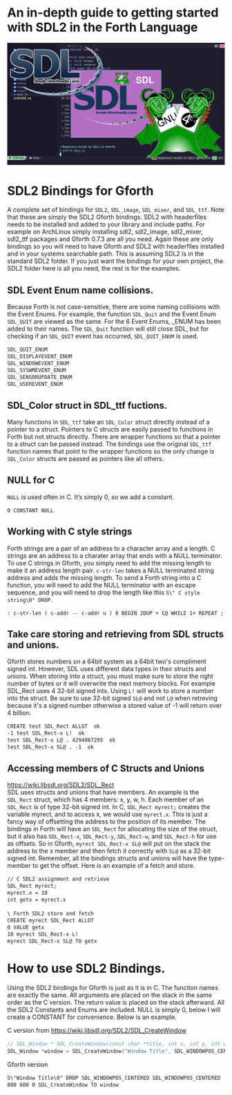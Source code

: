 # An in-depth guide to getting started with SDL2 in the Forth Language
![Screenshot](screenshot.png)

# SDL2 Bindings for Gforth
A complete set of bindings for `SDL2`, `SDL_image`, `SDL_mixer`, and `SDL_ttf`. Note that these are simply the SDL2 Gforth bindings. SDL2 with headerfiles needs to be installed and added to your library and include paths. For example on ArchLinux simply installing sdl2, sdl2_image, sdl2_mixer, sdl2_ttf packages and Gforth 0.7.3 are all you need. Again these are only bindings so you will need to have Gforth and SDL2 with headerfiles installed and in your systems searchable path. This is assuming SDL2 is in the standard SDL2 folder. If you just want the bindings for your own project, the SDL2 folder here is all you need, the rest is for the examples.

## SDL Event Enum name collisions.
Because Forth is not case-sensitive, there are some naming collisions with the Event Enums. For example, the function `SDL_Quit` and the Event Enum `SDL_QUIT` are viewed as the same. For the 6 Event Enums, _ENUM has been added to their names. The `SDL_Quit` function will still close SDL, but for checking if an `SDL_QUIT` event has occurred, `SDL_QUIT_ENUM` is used.
```forth
SDL_QUIT_ENUM
SDL_DISPLAYEVENT_ENUM
SDL_WINDOWEVENT_ENUM
SDL_SYSWMEVENT_ENUM
SDL_SENSORUPDATE_ENUM
SDL_USEREVENT_ENUM
```
## SDL_Color struct in SDL_ttf fuctions.
Many functions in `SDL_ttf` take an `SDL_Color` struct directly instead of a pointer to a struct. Pointers to C structs are easily passed to functions in Forth but not structs directly. There are wrapper functions so that a pointer to a struct can be passed instead. The bindings use the original `SDL_ttf` function names that point to the wrapper functions so the only change is `SDL_Color` structs are passed as pointers like all others.

## NULL for C
`NULL` is used often in C. It’s simply 0, so we add a constant.
```
0 CONSTANT NULL
```

## Working with C style strings
Forth strings are a pair of an address to a character array and a length. C strings are an address to a charater array that ends with a NULL terminator. To use C strings in Gforth, you simply need to add the missing length to make it an address length pair. `c-str-len` takes a NULL terminated string address and adds the missing length. To send a Forth string into a C function, you will need to add the NULL terminator with an escape sequence, and you will need to drop the length like this `S\" C style string\0" DROP`.
```forth
: c-str-len ( c-addr -- c-addr u ) 0 BEGIN 2DUP + C@ WHILE 1+ REPEAT ;
```

## Take care storing and retrieving from SDL structs and unions.
Gforth stores numbers on a 64bit system as a 64bit two's compliment signed int. However, SDL uses different data types in their structs and unions. When storing into a struct, you must make sure to store the right number of bytes or it will overwrite the next memory blocks. For example SDL_Rect uses 4 32-bit signed ints. Using `L!` will work to store a number into the struct. Be sure to use 32-bit signed `SL@` and not `L@` when retreving because it's a signed number otherwise a stored value of -1 will return over 4 billion.
```forth
CREATE test SDL_Rect ALLOT  ok
-1 test SDL_Rect-x L!  ok
test SDL_Rect-x L@ . 4294967295  ok
test SDL_Rect-x SL@ . -1  ok
```

## Accessing members of C Structs and Unions
https://wiki.libsdl.org/SDL2/SDL_Rect \
SDL uses structs and unions that have members. An example is the `SDL_Rect` struct, which has 4 members: x, y, w, h. Each member of an `SDL_Rect` is of type 32-bit signed int. In C, `SDL_Rect myrect;` creates the variable myrect, and to access x, we would use `myrect.x`. This is just a fancy way of offsetting the address to the position of its member. The bindings in Forth will have an `SDL_Rect` for allocating the size of the struct, but it also has `SDL_Rect-x`, `SDL_Rect-y`, `SDL_Rect-w`, and `SDL_Rect-h` for use as offsets. So in Gforth, `myrect SDL_Rect-x SL@` will put on the stack the address to the x member and then fetch it correctly with `SL@` as a 32-bit signed int. Remember, all the bindings structs and unions will have the type-member to get the offset. Here is an example of a fetch and store.
```forth
// C SDL2 assignment and retrieve
SDL_Rect myrect;
myrect.x = 10
int getx = myrect.x

\ Forth SDL2 store and fetch
CREATE myrect SDL_Rect ALLOT
0 VALUE getx
10 myrect SDL_Rect-x L!
myrect SDL_Rect-x SL@ TO getx
```

# How to use SDL2 Bindings.
Using the SDL2 bindings for Gforth is just as it is in C. The function names are exactly the same. All arguments are placed on the stack in the same order as the C version. The return value is placed on the stack afterward. All the SDL2 Constants and Enums are included. NULL is simply 0, below I will create a CONSTANT for convenience. Below is an example.

C version from https://wiki.libsdl.org/SDL2/SDL_CreateWindow
```c
// SDL_Window * SDL_CreateWindow(const char *title, int x, int y, int w, int h, Uint32 flags);
SDL_Window *window = SDL_CreateWindow("Window Title", SDL_WINDOWPOS_CENTERED, SDL_WINDOWPOS_CENTERED, 800, 600, 0);
```
Gforth version
```forth
S\"Window Title\0" DROP SDL_WINDOWPOS_CENTERED SDL_WINDOWPOS_CENTERED 800 600 0 SDL_CreateWindow TO window
```

